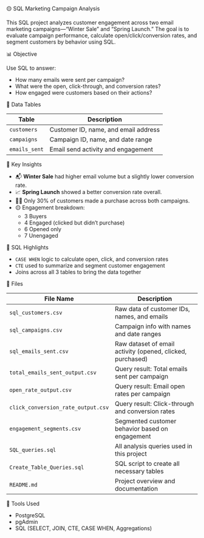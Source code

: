 🟡 SQL Marketing Campaign Analysis

This SQL project analyzes customer engagement across two email marketing campaigns—“Winter Sale” and “Spring Launch.” The goal is to evaluate campaign performance, calculate open/click/conversion rates, and segment customers by behavior using SQL.

📊 Objective

Use SQL to answer:
- How many emails were sent per campaign?
- What were the open, click-through, and conversion rates?
- How engaged were customers based on their actions?

 📁 Data Tables

| Table         | Description                          |
|---------------|--------------------------------------|
| `customers`   | Customer ID, name, and email address |
| `campaigns`   | Campaign ID, name, and date range    |
| `emails_sent` | Email send activity and engagement   |

🧠 Key Insights

- 📬 **Winter Sale** had higher email volume but a slightly lower conversion rate.
- 📈 **Spring Launch** showed a better conversion rate overall.
- 🧑‍💻 Only 30% of customers made a purchase across both campaigns.
- 🟡 Engagement breakdown:
  - 3 Buyers
  - 4 Engaged (clicked but didn’t purchase)
  - 6 Opened only
  - 7 Unengaged

 🧪 SQL Highlights

- `CASE WHEN` logic to calculate open, click, and conversion rates
- `CTE` used to summarize and segment customer engagement
- Joins across all 3 tables to bring the data together

📁 Files

| File Name                      | Description                                                |
|-------------------------------|------------------------------------------------------------|
| `sql_customers.csv`           | Raw data of customer IDs, names, and emails               |
| `sql_campaigns.csv`           | Campaign info with names and date ranges                  |
| `sql_emails_sent.csv`         | Raw dataset of email activity (opened, clicked, purchased)|
| `total_emails_sent_output.csv`| Query result: Total emails sent per campaign              |
| `open_rate_output.csv`        | Query result: Email open rates per campaign               |
| `click_conversion_rate_output.csv` | Query result: Click-through and conversion rates      |
| `engagement_segments.csv`     | Segmented customer behavior based on engagement           |
| `SQL_queries.sql`             | All analysis queries used in this project                 |
| `Create_Table_Queries.sql`    | SQL script to create all necessary tables                 |
| `README.md`                   | Project overview and documentation   

 🧰 Tools Used

- PostgreSQL
- pgAdmin
- SQL (SELECT, JOIN, CTE, CASE WHEN, Aggregations)
